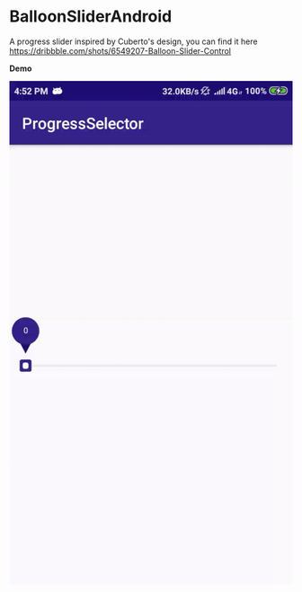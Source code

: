 # BalloonSliderAndroid

A progress slider inspired by Cuberto's design, you can find it here https://dribbble.com/shots/6549207-Balloon-Slider-Control

<b> Demo </b>

![](demo.gif)
